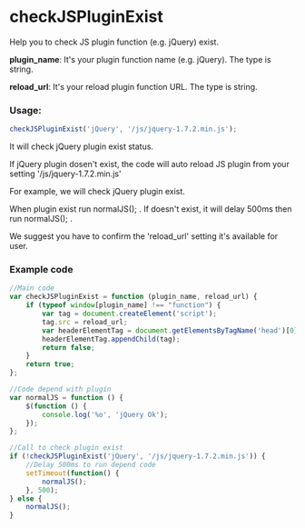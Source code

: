 # checkJSPluginExist
Help you to check JS plugin function (e.g. jQuery) exist.

**plugin_name**: It's your plugin function name (e.g. jQuery). The type is string.

**reload_url**: It's your reload plugin function URL. The type is string.

### Usage:
```javascript
checkJSPluginExist('jQuery', '/js/jquery-1.7.2.min.js');
```

It will check jQuery plugin exist status.

If jQuery plugin dosen't exist, the code will auto reload JS plugin from your setting '/js/jquery-1.7.2.min.js'

For example, we will check jQuery plugin exist.

When plugin exist run normalJS(); . If doesn't exist, it will delay 500ms then run normalJS(); .

We suggest you have to confirm the 'reload_url' setting it's available for user.

### Example code

```javascript
//Main code
var checkJSPluginExist = function (plugin_name, reload_url) {
	if (typeof window[plugin_name] !== "function") {
		var tag = document.createElement('script');
		tag.src = reload_url;
		var headerElementTag = document.getElementsByTagName('head')[0];
		headerElementTag.appendChild(tag);
		return false;
	}
	return true;
};

//Code depend with plugin
var normalJS = function () {
	$(function () {
		console.log('%o', 'jQuery Ok');
	});
};

//Call to check plugin exist
if (!checkJSPluginExist('jQuery', '/js/jquery-1.7.2.min.js')) {
	//Delay 500ms to run depend code
	setTimeout(function() {
		normalJS();
	}, 500);
} else {
	normalJS();
}
```
